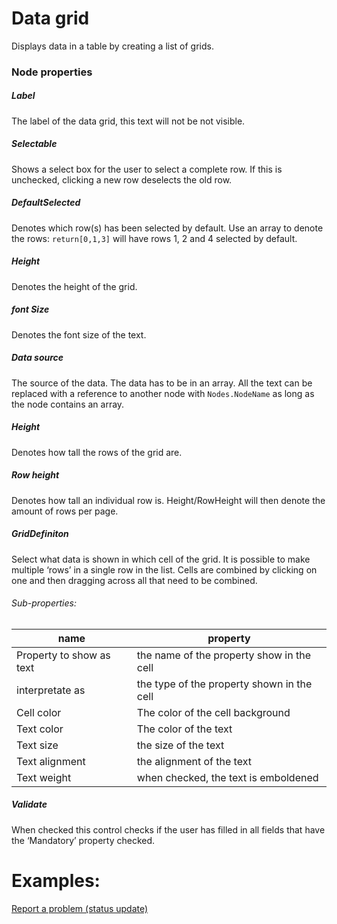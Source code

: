 # Data grid

Displays data in a table by creating a list of grids.

### Node properties

##### Label

The label of the data grid, this text will not be not visible.

##### Selectable

Shows a select box for the user to select a complete row. If this is unchecked, clicking a new row deselects the old row.

##### DefaultSelected

Denotes which row(s) has been selected by default. Use an array to denote the rows: `return[0,1,3]` will have rows 1, 2 and 4 selected by default.

##### Height

Denotes the height of the grid.

##### font Size

Denotes the font size of the text.

##### Data source

The source of the data. The data has to be in an array. All the text can be replaced with a reference to another node with `Nodes.NodeName` as long as the node contains an array.

##### Height

Denotes how tall the rows of the grid are.

##### Row height

Denotes how tall an individual row is. Height/RowHeight will then denote the amount of rows per page.

##### GridDefiniton

Select what data is shown in which cell of the grid. It is possible to make multiple ‘rows’ in a single row in the list. Cells are combined by clicking on one and then dragging across all that need to be combined.

###### Sub-properties:

| name                     | property                                   |
| ------------------------ | ------------------------------------------ |
| Property to show as text | the name of the property show in the cell  |
| interpretate as          | the type of the property shown in the cell |
| Cell color               | The color of the cell background           |
| Text color               | The color of the text                      |
| Text size                | the size of the text                       |
| Text alignment           | the alignment of the text                  |
| Text weight              | when checked, the text is emboldened       |

##### Validate

When checked this control checks if the user has filled in all fields that have the ‘Mandatory’ property checked.

# Examples:

[Report a problem (status update)](../../Nodes/Examples/ReportAProblem.md)

